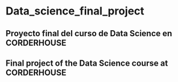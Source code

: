 # Data_science_final_project

## Proyecto final del curso de Data Science en CORDERHOUSE 
## Final project of the Data Science course at CORDERHOUSE

